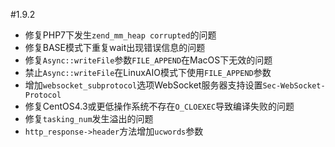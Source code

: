 #1.9.2

* 修复PHP7下发生`zend_mm_heap corrupted`的问题
* 修复BASE模式下重复wait出现错误信息的问题
* 修复`Async::writeFile`参数`FILE_APPEND`在MacOS下无效的问题
* 禁止`Async::writeFile`在LinuxAIO模式下使用`FILE_APPEND`参数
* 增加`websocket_subprotocol`选项WebSocket服务器支持设置`Sec-WebSocket-Protocol`
* 修复CentOS4.3或更低操作系统不存在`O_CLOEXEC`导致编译失败的问题
* 修复`tasking_num`发生溢出的问题
* `http_response->header`方法增加`ucwords`参数

